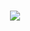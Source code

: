 <h1 align="center">
  <a href="https://git.io/typing-svg">
    <img src="https://readme-typing-svg.herokuapp.com/?lines=Hello,+My+Name+is+Nawaf;And+Welcome+To+My+Profile;&center=true&size=30">
  </a>
</h1>
